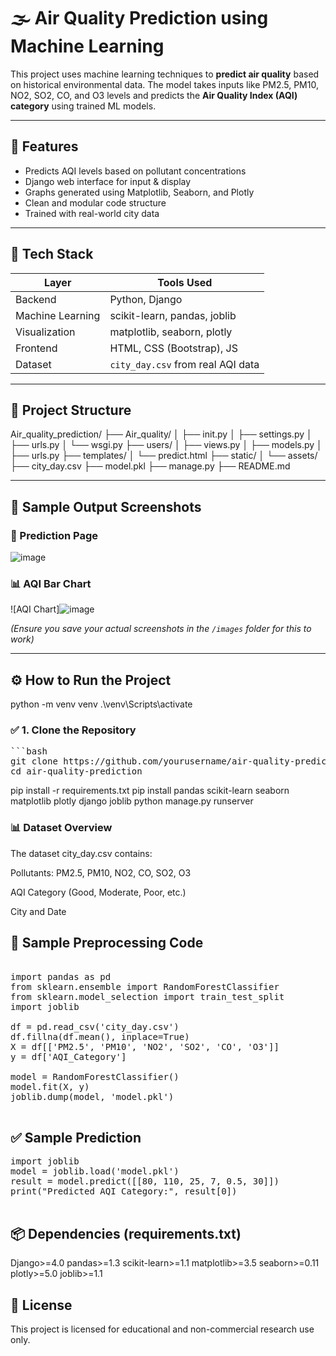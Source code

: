 # 🌫️ Air Quality Prediction using Machine Learning

This project uses machine learning techniques to **predict air quality** based on historical environmental data. The model takes inputs like PM2.5, PM10, NO2, SO2, CO, and O3 levels and predicts the **Air Quality Index (AQI) category** using trained ML models.

---

## 🚀 Features

- Predicts AQI levels based on pollutant concentrations
- Django web interface for input & display
- Graphs generated using Matplotlib, Seaborn, and Plotly
- Clean and modular code structure
- Trained with real-world city data

---

## 🧠 Tech Stack

| Layer        | Tools Used                            |
|-------------|----------------------------------------|
| Backend      | Python, Django                         |
| Machine Learning | scikit-learn, pandas, joblib       |
| Visualization | matplotlib, seaborn, plotly           |
| Frontend     | HTML, CSS (Bootstrap), JS              |
| Dataset      | `city_day.csv` from real AQI data      |

---

## 📁 Project Structure
Air_quality_prediction/
├── Air_quality/
│ ├── init.py
│ ├── settings.py
│ ├── urls.py
│ └── wsgi.py
├── users/
│ ├── views.py
│ ├── models.py
│ ├── urls.py
├── templates/
│ └── predict.html
├── static/
│ └── assets/
├── city_day.csv
├── model.pkl
├── manage.py
├── README.md


---

## 📸 Sample Output Screenshots

### 🎯 Prediction Page
![image](https://github.com/user-attachments/assets/0382a991-a76f-499b-95a1-2ab4b991486e)


### 📊 AQI Bar Chart
![AQI Chart]![image](https://github.com/user-attachments/assets/563868a6-c331-4f1d-8c99-757d6f9cdf50)


*(Ensure you save your actual screenshots in the `/images` folder for this to work)*

---

## ⚙️ How to Run the Project
python -m venv venv
.\venv\Scripts\activate

### ✅ 1. Clone the Repository

<pre>```bash
git clone https://github.com/yourusername/air-quality-prediction.git
cd air-quality-prediction</pre>


pip install -r requirements.txt
pip install pandas scikit-learn seaborn matplotlib plotly django joblib
python manage.py runserver

### 📊 Dataset Overview
The dataset city_day.csv contains:

Pollutants: PM2.5, PM10, NO2, CO, SO2, O3

AQI Category (Good, Moderate, Poor, etc.)

City and Date

## 📌 Sample Preprocessing Code
<pre>

import pandas as pd
from sklearn.ensemble import RandomForestClassifier
from sklearn.model_selection import train_test_split
import joblib

df = pd.read_csv('city_day.csv')
df.fillna(df.mean(), inplace=True)
X = df[['PM2.5', 'PM10', 'NO2', 'SO2', 'CO', 'O3']]
y = df['AQI_Category']

model = RandomForestClassifier()
model.fit(X, y)
joblib.dump(model, 'model.pkl')
  </pre>

## ✅ Sample Prediction
<pre>
import joblib
model = joblib.load('model.pkl')
result = model.predict([[80, 110, 25, 7, 0.5, 30]])
print("Predicted AQI Category:", result[0])
  </pre>
## 📦 Dependencies (requirements.txt)

Django>=4.0
pandas>=1.3
scikit-learn>=1.1
matplotlib>=3.5
seaborn>=0.11
plotly>=5.0
joblib>=1.1
## 🧾 License
This project is licensed for educational and non-commercial research use only.







